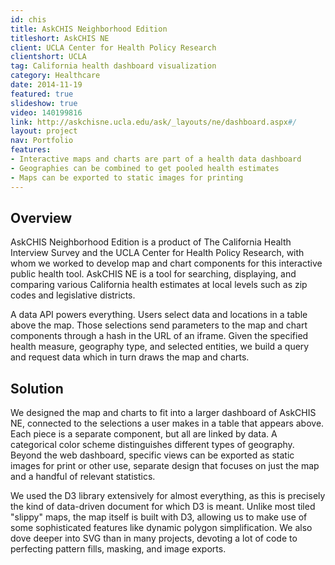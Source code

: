 ```yaml
---
id: chis
title: AskCHIS Neighborhood Edition
titleshort: AskCHIS NE
client: UCLA Center for Health Policy Research
clientshort: UCLA
tag: California health dashboard visualization
category: Healthcare
date: 2014-11-19
featured: true
slideshow: true
video: 140199816
link: http://askchisne.ucla.edu/ask/_layouts/ne/dashboard.aspx#/
layout: project
nav: Portfolio
features:
- Interactive maps and charts are part of a health data dashboard
- Geographies can be combined to get pooled health estimates
- Maps can be exported to static images for printing
---
```


## Overview
AskCHIS Neighborhood Edition is a product of The California Health Interview Survey and the UCLA Center for Health Policy Research, with whom we worked to develop map and chart components for this interactive public health tool. AskCHIS NE is a tool for searching, displaying, and comparing various California health estimates at local levels such as zip codes and legislative districts.

A data API powers everything. Users select data and locations in a table above the map. Those selections send parameters to the map and chart components through a hash in the URL of an iframe. Given the specified health measure, geography type, and selected entities, we build a query and request data which in turn draws the map and charts.

## Solution

We designed the map and charts to fit into a larger dashboard of AskCHIS NE, connected to the selections a user makes in a table that appears above. Each piece is a separate component, but all are linked by data. A categorical color scheme distinguishes different types of geography. Beyond the web dashboard, specific views can be exported as static images for print or other use, separate design that focuses on just the map and a handful of relevant statistics.

We used the D3 library extensively for almost everything, as this is precisely the kind of data-driven document for which D3 is meant. Unlike most tiled "slippy" maps, the map itself is built with D3, allowing us to make use of some sophisticated features like dynamic polygon simplification. We also dove deeper into SVG than in many projects, devoting a lot of code to perfecting pattern fills, masking, and image exports.
